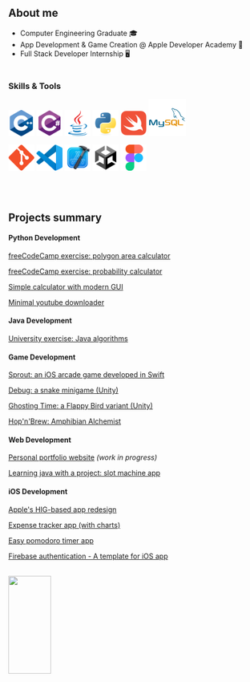 <h2>About me</h2>

- Computer Engineering Graduate 🎓
- App Development & Game Creation @ Apple Developer Academy 🍎
- Full Stack Developer Internship 🖥️
<br><br>
<h3>Skills & Tools</h3>
<p align="left">
  <img src="https://github.com/devicons/devicon/blob/master/icons/cplusplus/cplusplus-original.svg" width="52px" height="52px"/>
  <img src="https://github.com/devicons/devicon/blob/master/icons/csharp/csharp-original.svg" width="52px" height="52px"/>
  <img src="https://github.com/devicons/devicon/blob/master/icons/java/java-original.svg" width="52px" height="52px"/>
  <img src="https://github.com/devicons/devicon/blob/master/icons/python/python-original.svg" width="52px" height="52px"/>
  <img src="https://github.com/devicons/devicon/blob/master/icons/swift/swift-original.svg" width="52px" height="52px"/>
  <img src="https://github.com/devicons/devicon/blob/master/icons/mysql/mysql-original-wordmark.svg" width="74px" height="74px"/>
</p>
<p align="left">
  <img src="https://github.com/devicons/devicon/blob/master/icons/git/git-original.svg" width="52px" height="52px"/>
  <img src="https://github.com/devicons/devicon/blob/master/icons/vscode/vscode-original.svg" width="52px" height="52px"/>
  <img src="https://github.com/devicons/devicon/blob/master/icons/xcode/xcode-original.svg" width="52px" height="52px"/>
  <img src="https://github.com/devicons/devicon/blob/master/icons/unity/unity-original.svg" width="52px" height="52px"/>
  <img src="https://github.com/devicons/devicon/blob/master/icons/figma/figma-original.svg" width="52px" height="52px"/>
</p>
<!--
<br>During my university studies, I've mostly explored object-oriented programming, relational databases and a few other notions (AI, OS, networking & statistics), while at the Academy, I've got to know something more about software lifecycle, practicing with Back-End development as iOS developer and game developer (iOS/macOS) working both on my own and in diverse teams.
<br>I am now eager to broaden my perspective about software engineering & development, looking forward to new challenges.
-->
<!--
<div align="center">  
  <img src="https://github-readme-activity-graph.vercel.app/graph?username=gperretta&bg_color=0d1117&color=ffffff&line=00b3ff&point=f9fafa&area=true&hide_border=true" /> 
</div> 
-->
<br><br>
<h2>Projects summary</h2>

<h4>Python Development</h4>

[freeCodeCamp exercise: polygon area calculator](https://github.com/gperretta/boilerplate-polygon-area-calculator)

[freeCodeCamp exercise: probability calculator](https://github.com/gperretta/boilerplate-probability-calculator)

[Simple calculator with modern GUI](https://github.com/gperretta/python-calculator)

[Minimal youtube downloader](https://github.com/gperretta/easy-youtube-downloader)

<h4>Java Development</h4>

[University exercise: Java algorithms](https://github.com/gperretta/java-algorithms)

<h4>Game Development</h4>

[Sprout: an iOS arcade game developed in Swift](https://github.com/gperretta/AlgaExperience)

[Debug: a snake minigame (Unity)](https://github.com/gperretta/snake-minigame-unity)

[Ghosting Time: a Flappy Bird variant (Unity)](https://github.com/gperretta/ghosting-time)

[Hop'n'Brew: Amphibian Alchemist](https://github.com/gperretta/hop-n-brew) 

<h4>Web Development</h4>

[Personal portfolio website](https://github.com/gperretta/gperretta.github.io) <i>(work in progress)</i>

[Learning java with a project: slot machine app](https://github.com/gperretta/slot-machine-javascript)


<h4>iOS Development</h4>

[Apple's HIG-based app redesign](https://github.com/gperretta/unicocampania-redesign)

[Expense tracker app (with charts)](https://github.com/gperretta/expense-tracker-ios)

[Easy pomodoro timer app](https://github.com/gperretta/pomodoro-timer-ios)

[Firebase authentication - A template for iOS app](https://github.com/gperretta/firebase-authentication-ios)


<br>
<div align="left">  
  <img width="41%" height="195px" src="https://github-readme-stats.vercel.app/api/top-langs/?username=gperretta&layout=compact&hide_border=true&title_color=ffffff&text_color=2eabfa&bg_color=0d1117" />
</div> 

